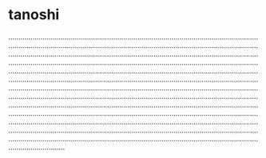 # tanoshi
........................................................................................................................................................................................................................................................................................................................................................................................................................................................................................................................................................................................................................................................................................................................................................................................................................................................................................................................................................................................................................................................................................................................................................................................................................................................................................................................................................................................................................................................................................................................................................................................................................................................................................................